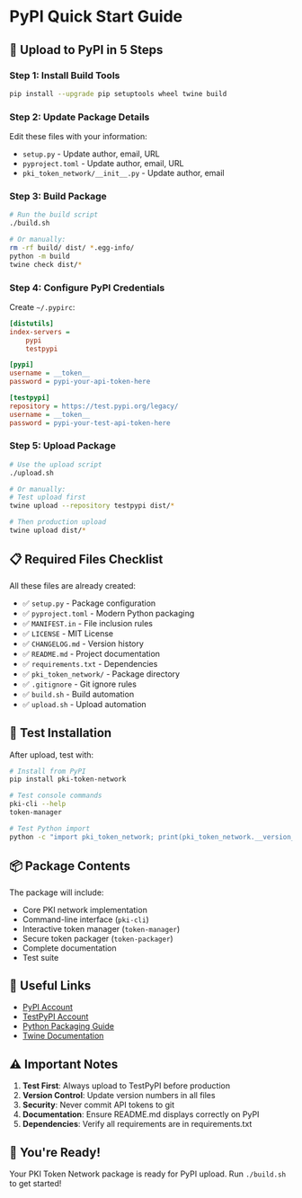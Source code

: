 # PyPI Quick Start Guide

## 🚀 Upload to PyPI in 5 Steps

### Step 1: Install Build Tools
```bash
pip install --upgrade pip setuptools wheel twine build
```

### Step 2: Update Package Details
Edit these files with your information:
- `setup.py` - Update author, email, URL
- `pyproject.toml` - Update author, email, URL  
- `pki_token_network/__init__.py` - Update author, email

### Step 3: Build Package
```bash
# Run the build script
./build.sh

# Or manually:
rm -rf build/ dist/ *.egg-info/
python -m build
twine check dist/*
```

### Step 4: Configure PyPI Credentials
Create `~/.pypirc`:
```ini
[distutils]
index-servers =
    pypi
    testpypi

[pypi]
username = __token__
password = pypi-your-api-token-here

[testpypi]
repository = https://test.pypi.org/legacy/
username = __token__
password = pypi-your-test-api-token-here
```

### Step 5: Upload Package
```bash
# Use the upload script
./upload.sh

# Or manually:
# Test upload first
twine upload --repository testpypi dist/*

# Then production upload
twine upload dist/*
```

## 📋 Required Files Checklist

All these files are already created:

- ✅ `setup.py` - Package configuration
- ✅ `pyproject.toml` - Modern Python packaging
- ✅ `MANIFEST.in` - File inclusion rules
- ✅ `LICENSE` - MIT License
- ✅ `CHANGELOG.md` - Version history
- ✅ `README.md` - Project documentation
- ✅ `requirements.txt` - Dependencies
- ✅ `pki_token_network/` - Package directory
- ✅ `.gitignore` - Git ignore rules
- ✅ `build.sh` - Build automation
- ✅ `upload.sh` - Upload automation

## 🧪 Test Installation

After upload, test with:
```bash
# Install from PyPI
pip install pki-token-network

# Test console commands
pki-cli --help
token-manager

# Test Python import
python -c "import pki_token_network; print(pki_token_network.__version__)"
```

## 📦 Package Contents

The package will include:
- Core PKI network implementation
- Command-line interface (`pki-cli`)
- Interactive token manager (`token-manager`)
- Secure token packager (`token-packager`)
- Complete documentation
- Test suite

## 🔗 Useful Links

- [PyPI Account](https://pypi.org/account/register/)
- [TestPyPI Account](https://test.pypi.org/account/register/)
- [Python Packaging Guide](https://packaging.python.org/)
- [Twine Documentation](https://twine.readthedocs.io/)

## ⚠️ Important Notes

1. **Test First**: Always upload to TestPyPI before production
2. **Version Control**: Update version numbers in all files
3. **Security**: Never commit API tokens to git
4. **Documentation**: Ensure README.md displays correctly on PyPI
5. **Dependencies**: Verify all requirements are in requirements.txt

## 🎉 You're Ready!

Your PKI Token Network package is ready for PyPI upload. Run `./build.sh` to get started!